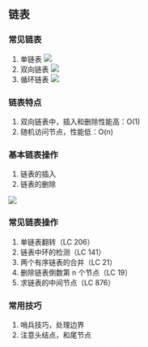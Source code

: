 ## 链表

### 常见链表
1. 单链表
    ![](https://static001.geekbang.org/resource/image/b9/eb/b93e7ade9bb927baad1348d9a806ddeb.jpg)
2. 双向链表
    ![](https://static001.geekbang.org/resource/image/cb/0b/cbc8ab20276e2f9312030c313a9ef70b.jpg)
3. 循环链表
    ![](https://static001.geekbang.org/resource/image/86/55/86cb7dc331ea958b0a108b911f38d155.jpg)

### 链表特点
1. 双向链表中，插入和删除性能高：O(1)
2. 随机访问节点，性能低：O(n)

### 基本链表操作
1. 链表的插入
2. 链表的删除

![](https://static001.geekbang.org/resource/image/45/17/452e943788bdeea462d364389bd08a17.jpg)

### 常见链表操作
1. 单链表翻转（LC 206）
2. 链表中环的检测（LC 141）
3. 两个有序链表的合并（LC 21）
4. 删除链表倒数第 n 个节点（LC 19）
5. 求链表的中间节点（LC 876）

### 常用技巧
1. 哨兵技巧，处理边界
2. 注意头结点，和尾节点